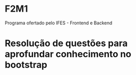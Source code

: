 # F2M1
Programa ofertado pelo IFES - Frontend e Backend
# Resolução de questões para aprofundar conhecimento no bootstrap
